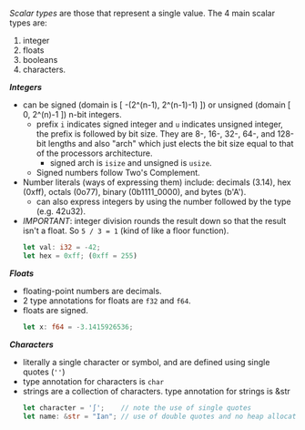 *Scalar types* are those that represent a single value. The 4 main scalar types are:
1. integer
2. floats
3. booleans
4. characters.

***Integers***
- can be signed (domain is [ -(2^(n-1), 2^(n-1)-1) ]) or unsigned (domain [ 0, 2^(n)-1 ]) n-bit integers.
    - prefix `i` indicates signed integer and `u` indicates unsigned integer, the prefix is followed by bit size. They are 8-, 16-, 32-, 64-, and 128-bit lengths and also "arch" which just elects the bit size equal to that of the processors architecture.
        - signed arch is `isize` and unsigned is `usize`.
    - Signed numbers follow Two's Complement.
- Number literals (ways of expressing them) include: decimals (3.14), hex (0xff), octals (0o77), binary (0b1111_0000), and bytes (b'A').
    - can also express integers by using the number followed by the type (e.g. 42u32).
- *IMPORTANT*: integer division rounds the result down so that the result isn't a float. So `5 / 3 = 1` (kind of like a floor function).
    ```rust
    let val: i32 = -42;
    let hex = 0xff; (0xff = 255)
    ```

***Floats***
- floating-point numbers are decimals.
- 2 type annotations for floats are `f32` and `f64`.
- floats are signed.
    ```rust
    let x: f64 = -3.1415926536;
    ```

***Characters***
- literally a single character or symbol, and are defined using single quotes (`''`)
- type annotation for characters is `char`
- strings are a collection of characters. type annotation for strings is &str
    ```rust
    let character = '∫';    // note the use of single quotes
    let name: &str = "Ian"; // use of double quotes and no heap allocated string declaration
    ```